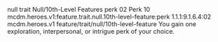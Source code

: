 <ability>
  <metadata>
    <class>null</class>
    <feature_type>trait</feature_type>
    <file_dpath>Null/10th-Level Features</file_dpath>
    <item_id>perk</item_id>
    <item_index>02</item_index>
    <item_name>Perk</item_name>
    <level>10</level>
    <scc>mcdm.heroes.v1:feature.trait.null.10th-level-feature:perk</scc>
    <scdc>1.1.1:9.1.6.4:02</scdc>
    <source>mcdm.heroes.v1</source>
    <type>feature/trait/null/10th-level-feature</type>
  </metadata>
  <effects>
    <effect type="mundane">You gain one exploration, interpersonal, or intrigue perk of your choice.</effect>
  </effects>
</ability>

